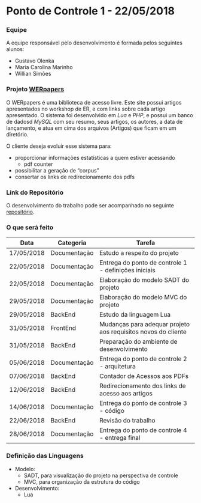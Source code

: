 ﻿# Ponto de Controle 1 - 22/05/2018

### Equipe

A equipe responsável pelo desenvolvimento é formada pelos seguintes alunos:
- Gustavo Olenka
- Maria Carolina Marinho
- Willian Simões

### Projeto [WERpapers](http://wer.inf.puc-rio.br/WERpapers/)
O WERpapers é uma biblioteca de acesso livre. Este site possui artigos apresentados no workshop de ER, e com links sobre cada artigo apresentado. O sistema foi desenvolvido em *Lua* e *PHP*, e possui um banco de dadosd *MySQL* com seu resumo, seus artigos, os autores, a data de lançamento, e atua em cima dos arquivos (Artigos) que ficam em um diretório.

O cliente deseja evoluir esse sistema para: 
- proporcionar informações estatísticas a quem estiver acessando
	- pdf counter
- possibilitar a geração de “corpus”
- consertar os links de redirecionamento dos pdfs

### Link do Repositório

O desenvolvimento do trabalho pode ser acompanhado no seguinte [repositório](https://github.com/mcseves/INF1629).

### O que será feito
| Data | Categoria | Tarefa |
|--|--|--|
| 17/05/2018 |Documentação| Estudo a respeito do projeto|
| 22/05/2018 |Documentação| Entrega do ponto de controle 1 - definições iniciais|
| 22/05/2018 |Documentação| Elaboração do modelo SADT do projeto|
| 29/05/2018 |Documentação| Elaboração do modelo MVC do projeto|
| 29/05/2018 |BackEnd|Estudo da linguagem Lua |
| 31/05/2018 |FrontEnd| Mudanças para adequar projeto aos requisitos novos do cliente| 
| 31/05/2018 |BackEnd| Preparação do ambiente de desenvolvimento| 
| 05/06/2018 |Documentação| Entrega do ponto de controle 2 - arquitetura| 
| 07/06/2018 |BackEnd| Contador de Acessos aos PDFs| 
| 12/06/2018 |BackEnd| Redirecionamento dos links de acesso aos artigos| 
| 14/06/2018 |Documentação| Entrega do ponto de controle 3 - código|  
| 22/06/2018 |BackEnd| Revisão do trabalho|
| 28/06/2018 |Documentação|  Entrega do ponto de controle 4 - entrega final| 





### Definição das Linguagens

- Modelo: 
	- SADT, para visualização do projeto na perspectiva de controle 
	- MVC, para organização da estrutura do código
- Desenvolvimento:
	-  Lua



